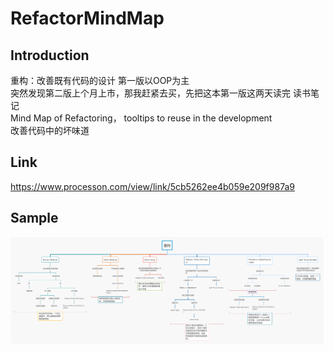 # RefactorMindMap

## Introduction
重构：改善既有代码的设计    第一版以OOP为主    
突然发现第二版上个月上市，那我赶紧去买，先把这本第一版这两天读完
读书笔记    
Mind Map of Refactoring， tooltips to reuse in the development    
改善代码中的坏味道

## Link

https://www.processon.com/view/link/5cb5262ee4b059e209f987a9

## Sample

![编写过程中](/重构.jpg)
